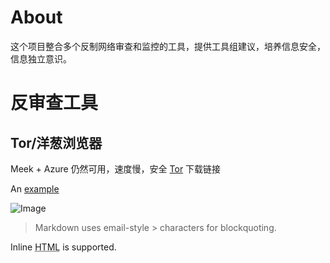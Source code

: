 # About
这个项目整合多个反制网络审查和监控的工具，提供工具组建议，培养信息安全，信息独立意识。

反审查工具
=======

## Tor/洋葱浏览器
Meek + Azure 仍然可用，速度慢，安全
[Tor](https://www.torproject.org/)
下载链接

An [example](http://example.com)

![Image](Icon-pictures.png "icon")

> Markdown uses email-style > characters for blockquoting.

Inline <abbr title="Hypertext Markup Language">HTML</abbr> is supported.
